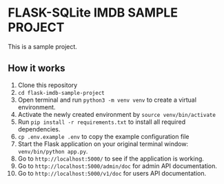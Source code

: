 FLASK-SQLite IMDB SAMPLE PROJECT
=======================

This is a sample project.

How it works
-----------

1. Clone this repository
2. `cd flask-imdb-sample-project`
3. Open terminal and run `python3 -m venv venv` to create a virtual environment.
4. Activate the newly created environment by `source venv/bin/activate`
5. Run `pip install -r requirements.txt` to install all required dependencies.
6. `cp .env.example .env` to copy the example configuration file
7. Start the Flask application on your original terminal window: `venv/bin/python app.py`.
8. Go to `http://localhost:5000/` to see if the application is working.
9. Go to `http://localhost:5000/admin/doc` for admin API documentation.
10. Go to `http://localhost:5000/v1/doc` for users API documentation.
